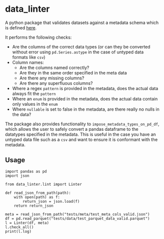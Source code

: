 # data_linter

A python package that validates datasets against a metadata schema which is defined [here](https://github.com/moj-analytical-services/data_linter/blob/master/data_linter/data/metadata_jsonschema.json).

It performs the following checks:
- Are the columns of the correct data types (or can they be converted without error using `pd.Series.astype` in the case of untyped data formats like `csv`)
- Column names:
    - Are the columns named correctly?
    - Are they in the same order specified in the meta data
    - Are there any missing columns?
    - Are there any superfluous columns?
- Where a regex `pattern` is provided in the metadata,  does the actual data always fit the `pattern`
- Where an `enum` is provided in the metadata, does the actual data contain only values in the `enum`
- Where `nullable` is set to false in the metadata, are there really no nulls in the data?

The package also provides functionality to `impose_metadata_types_on_pd_df`, which allows the user to safely convert a pandas dataframe to the datatypes specified in the metadata.  This is useful in the case you have an untyped data file such as a `csv` and want to ensure it is conformant with the metadata.

## Usage

```
import pandas as pd
import json

from data_linter.lint import Linter

def read_json_from_path(path):
    with open(path) as f:
        return_json = json.load(f)
    return return_json

meta = read_json_from_path("tests/meta/test_meta_cols_valid.json")
df = pd.read_parquet("tests/data/test_parquet_data_valid.parquet")
l = Linter(df, meta)
l.check_all()
print(l.log)
```